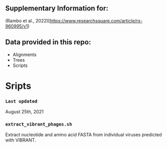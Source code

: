 

## Supplementary Information for:

(Rambo et al., 2022)[https://www.researchsquare.com/article/rs-960995/v1)

##  Data provided in this repo: 

- Alignments
- Trees
- Scripts 




# Sripts




### `Last updated`  

August 25th, 2021

### `extract_vibrant_phages.sh`

Extract nucleotide and amino acid FASTA from individual viruses predicted with VIBRANT.
